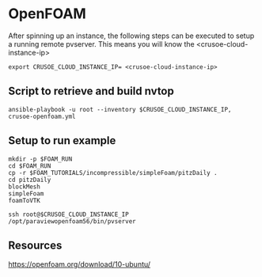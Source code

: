 # OpenFOAM

After spinning up an instance, the following steps can be executed to setup a running remote pvserver. This means you will know the \<crusoe-cloud-instance-ip\>

```
export CRUSOE_CLOUD_INSTANCE_IP= <crusoe-cloud-instance-ip>
```

## Script to retrieve and build nvtop

```
ansible-playbook -u root --inventory $CRUSOE_CLOUD_INSTANCE_IP, crusoe-openfoam.yml
```

## Setup to run example
```
mkdir -p $FOAM_RUN
cd $FOAM_RUN
cp -r $FOAM_TUTORIALS/incompressible/simpleFoam/pitzDaily .
cd pitzDaily
blockMesh
simpleFoam
foamToVTK
```

```
ssh root@$CRUSOE_CLOUD_INSTANCE_IP /opt/paraviewopenfoam56/bin/pvserver
```

## Resources

https://openfoam.org/download/10-ubuntu/

